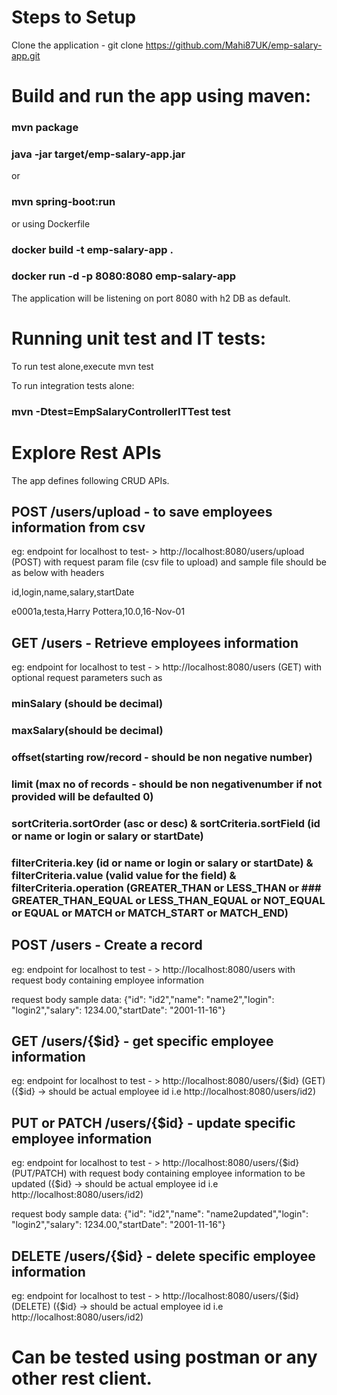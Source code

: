 # Steps to Setup

  Clone the application - git clone https://github.com/Mahi87UK/emp-salary-app.git


# Build and run the app using maven:

  ### mvn package
  ### java -jar target/emp-salary-app.jar
 
  or
  
  ### mvn spring-boot:run
  
  or using Dockerfile
  
  ### docker build -t emp-salary-app .
  ### docker run -d -p 8080:8080 emp-salary-app

  The application will be listening on port 8080 with h2 DB as default.

# Running unit test and IT tests:

  To run test alone,execute mvn test

  To run integration tests alone:

  ### mvn -Dtest=EmpSalaryControllerITTest test

# Explore Rest APIs

The app defines following CRUD APIs.

## POST /users/upload  - to save employees information from csv 

eg: endpoint for localhost to test- > http://localhost:8080/users/upload (POST) with request param file (csv file to upload) and sample file should be as below with headers

 id,login,name,salary,startDate
 
 e0001a,testa,Harry Pottera,10.0,16-Nov-01

## GET /users - Retrieve employees information

eg: endpoint for localhost to test - > http://localhost:8080/users (GET) with optional request parameters such as 

### minSalary (should be decimal)

### maxSalary(should be decimal)

### offset(starting row/record - should be non negative number)

### limit (max no of records - should be non negativenumber if not provided will be defaulted 0)

### sortCriteria.sortOrder (asc or desc) & sortCriteria.sortField (id or name or login or salary or startDate)

### filterCriteria.key (id or name or login or salary or startDate) & filterCriteria.value (valid value for the field) & filterCriteria.operation (GREATER_THAN or LESS_THAN or  ###  GREATER_THAN_EQUAL or LESS_THAN_EQUAL or NOT_EQUAL or EQUAL or MATCH or MATCH_START or MATCH_END)

## POST /users - Create a record

eg: endpoint for localhost to test - > http://localhost:8080/users with request body containing employee information

 request body sample data: {"id": "id2","name": "name2","login": "login2","salary": 1234.00,"startDate": "2001-11-16"}   

## GET /users/{$id} - get specific employee information

eg: endpoint for localhost to test - > http://localhost:8080/users/{$id} (GET) ({$id} -> should be actual employee id i.e http://localhost:8080/users/id2)

## PUT or PATCH /users/{$id} - update specific employee information

eg: endpoint for localhost to test - > http://localhost:8080/users/{$id} (PUT/PATCH) with request body containing employee information to be updated ({$id} -> should be actual employee id i.e http://localhost:8080/users/id2)
  
 request body sample data: {"id": "id2","name": "name2updated","login": "login2","salary": 1234.00,"startDate": "2001-11-16"}  

## DELETE /users/{$id} - delete specific employee information

eg: endpoint for localhost to test - > http://localhost:8080/users/{$id} (DELETE) ({$id} -> should be actual employee id i.e http://localhost:8080/users/id2)

# Can be tested using postman or any other rest client.

